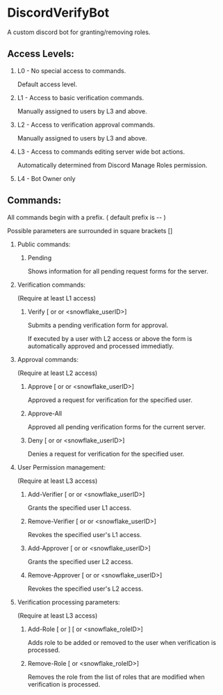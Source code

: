 # DiscordVerifyBot
A custom discord bot for granting/removing roles.

##	Access Levels:
1. 	L0 - No special access to commands.

	Default access level.
1. 	L1 - Access to basic verification commands.

	Manually assigned to users by L3 and above.
1. 	L2 - Access to verification approval commands.

	Manually assigned to users by L3 and above.
1.	L3 - Access to commands editing server wide bot actions.

	Automatically determined from Discord Manage Roles permission.

1.	L4 - Bot Owner only
	
##	Commands:

All commands begin with a prefix. ( default prefix is -- )

Possible parameters are surrounded in square brackets []
1.	Public commands:
	1.	Pending

		Shows information for all pending request forms for the server.

1.	Verification commands:

	(Require at least L1 access)
	1.	Verify [<user mention> or <user name> or <snowflake_userID>]

		Submits a pending verification form for approval.

		If executed by a user with L2 access or above the form is automatically approved and processed immediatly.

1.	Approval commands:

	(Require at least L2 access)
	1.	Approve [<user mention> or <user name> or <snowflake_userID>]

		Approved a request for verification for the specified user.

	1.	Approve-All

		Approved all pending verification forms for the current server.

	1.	Deny [<user mention> or <user name> or <snowflake_userID>]

		Denies a request for verification for the specified user.

1.	User Permission management:

	(Require at least L3 access)
	1.	Add-Verifier [<user mention> or <user name> or <snowflake_userID>]

		Grants the specified user L1 access.

	1.	Remove-Verifier [<user mention> or <user name> or <snowflake_userID>]

		Revokes the specified user's L1 access.

	1.	Add-Approver [<user mention> or <user name> or <snowflake_userID>]

		Grants the specified user L2 access.

	1.	Remove-Approver [<user mention> or <user name> or <snowflake_userID>]

		Revokes the specified user's L2 access.

1.	Verification processing parameters:

	(Require at least L3 access)
	1.	Add-Role [<add> or <remove>] [<role mention> or <snowflake_roleID>]

		Adds role to be added or removed to the user when verification is processed.

	1.	Remove-Role [<role mention> or <snowflake_roleID>]

		Removes the role from the list of roles that are modified when verification is processed.

